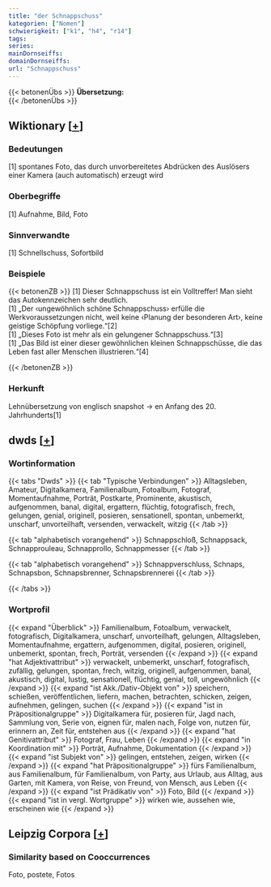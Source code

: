 ```yaml
---
title: "der Schnappschuss"
kategorien: ["Nomen"]
schwierigkeit: ["k1", "h4", "r14"]
tags:
series:
mainDornseiffs:
domainDornseiffs:
url: "Schnappschuss"
---
```


{{< betonenÜbs >}}
**Übersetzung:**  
{{< /betonenÜbs >}}

## Wiktionary [[+](https://de.wiktionary.org/wiki/Schnappschuss)]

### Bedeutungen
[1] spontanes Foto, das durch unvorbereitetes Abdrücken des Auslösers einer Kamera (auch automatisch) erzeugt wird  

### Oberbegriffe
[1] Aufnahme, Bild, Foto  

### Sinnverwandte
[1] Schnellschuss, Sofortbild  

### Beispiele
{{< betonenZB >}}
[1] Dieser Schnappschuss ist ein Volltreffer! Man sieht das Autokennzeichen sehr deutlich.  
[1] „Der ‹ungewöhnlich schöne Schnappschuss› erfülle die Werkvoraussetzungen nicht, weil keine ‹Planung der besonderen Art›, keine geistige Schöpfung vorliege.“[2]  
[1] „Dieses Foto ist mehr als ein gelungener Schnappschuss.“[3]  
[1] „Das Bild ist einer dieser gewöhnlichen kleinen Schnappschüsse, die das Leben fast aller Menschen illustrieren.“[4]  

{{< /betonenZB >}}
### Herkunft
Lehnübersetzung von englisch snapshot → en Anfang des 20. Jahrhunderts[1]  



## dwds [[+](https://www.dwds.de/wb/Schnappschuss)]

### Wortinformation
{{< tabs "Dwds" >}}
{{< tab "Typische Verbindungen" >}}
Alltagsleben, Amateur, Digitalkamera, Familienalbum, Fotoalbum, Fotograf, Momentaufnahme, Porträt, Postkarte, Prominente, akustisch, aufgenommen, banal, digital, ergattern, flüchtig, fotografisch, frech, gelungen, genial, originell, posieren, sensationell, spontan, unbemerkt, unscharf, unvorteilhaft, versenden, verwackelt, witzig
{{< /tab >}}

{{< tab "alphabetisch vorangehend" >}}
Schnappschloß, Schnappsack, Schnapprouleau, Schnapprollo, Schnappmesser
{{< /tab >}}

{{< tab "alphabetisch vorangehend" >}}
Schnappverschluss, Schnaps, Schnapsbon, Schnapsbrenner, Schnapsbrennerei
{{< /tab >}}

{{< /tabs >}}

### Wortprofil
{{< expand "Überblick" >}} Familienalbum, Fotoalbum, verwackelt, fotografisch, Digitalkamera, unscharf, unvorteilhaft, gelungen, Alltagsleben, Momentaufnahme, ergattern, aufgenommen, digital, posieren, originell, unbemerkt, spontan, frech, Porträt, versenden {{< /expand >}}
{{< expand "hat Adjektivattribut" >}} verwackelt, unbemerkt, unscharf, fotografisch, zufällig, gelungen, spontan, frech, witzig, originell, aufgenommen, banal, akustisch, digital, lustig, sensationell, flüchtig, genial, toll, ungewöhnlich {{< /expand >}}
{{< expand "ist Akk./Dativ-Objekt von" >}} speichern, schießen, veröffentlichen, liefern, machen, betrachten, schicken, zeigen, aufnehmen, gelingen, suchen {{< /expand >}}
{{< expand "ist in Präpositionalgruppe" >}} Digitalkamera für, posieren für, Jagd nach, Sammlung von, Serie von, eignen für, malen nach, Folge von, nutzen für, erinnern an, Zeit für, entstehen aus {{< /expand >}}
{{< expand "hat Genitivattribut" >}} Fotograf, Frau, Leben {{< /expand >}}
{{< expand "in Koordination mit" >}} Porträt, Aufnahme, Dokumentation {{< /expand >}}
{{< expand "ist Subjekt von" >}} gelingen, entstehen, zeigen, wirken {{< /expand >}}
{{< expand "hat Präpositionalgruppe" >}} fürs Familienalbum, aus Familienalbum, für Familienalbum, von Party, aus Urlaub, aus Alltag, aus Garten, mit Kamera, von Reise, von Freund, von Mensch, aus Leben {{< /expand >}}
{{< expand "ist Prädikativ von" >}} Foto, Bild {{< /expand >}}
{{< expand "ist in vergl. Wortgruppe" >}} wirken wie, aussehen wie, erscheinen wie {{< /expand >}}

## Leipzig Corpora [[+](https://corpora.uni-leipzig.de/en/res?word=Schnappschuss&corpusId=deu_newscrawl-public_2018)]


### Similarity based on Cooccurrences
Foto, postete, Fotos

